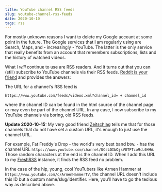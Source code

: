 ```yaml
---
title: YouTube channel RSS feeds
slug: youtube-channel-rss-feeds
date: 2020-10-10
tags: rss
---
```


For mostly unknown reasons I want to delete my Google account at some point in the future. The Google services that I am regularly using are Search, Maps, and - increasingly - YouTube. The latter is the only service that really benefits from an account that remembers subscriptions, lists and the history of watched videos.

What I _will_ continue to use are RSS readers. And it turns out that you can (still) subscribe to YouTube channels via their RSS feeds. [Reddit is your friend](https://www.reddit.com/r/privacy/comments/7meku7/alternative_to_youtube_account_youtube_rss/) and provides the answers:

The URL for a channel's RSS feed is

```
https://www.youtube.com/feeds/videos.xml?channel_id= + channel_id
```

where the channel ID can be found in the html source of the channel page or may even be part of the channel URL. In any case, I now subscribe to my YouTube channels via boring, old RSS feeds.

**Update 2020-10-15:** My very good friend [Zeitschlag](https://bullenscheisse.de/) tells me that for those channels that do not have set a custom URL, it's enough to just use the channel URL.

For example, Fat Freddy's Drop - the world's very best band btw. - has the channel URL `https://www.youtube.com/channel/UCsLGIbOjsV8TFTco9cL6HHA`. Those random characters at the end is the channel ID. When I add this URL to my [FreshRSS](https://freshrss.org/) instance, it finds the RSS feed no problem.

In the case of the hip, young, cool YouTubers like Armen Hammer at `https://www.youtube.com/c/ArmenHammerTV`, the channel URL doesn't include this ID but a custom name/slug/identifier. Here, you'll have to go the tedious way as described above.
